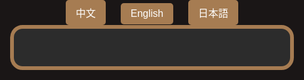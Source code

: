 <html lang="zh-Hant">
<head>
  <meta charset="UTF-8" />
  <meta name="viewport" content="width=device-width, initial-scale=1.0"/>
  <title>QA 自動回覆</title>
  <style>
    html, body {
      margin: 0;
      padding: 0;
      width: 100%;
      height: 100%;
      background-color: #1a1616;
      display: flex;
      flex-direction: column;
      justify-content: flex-start;
      align-items: center;
      font-family: 'Segoe UI', Tahoma, Geneva, Verdana, sans-serif;
    }

    .lang-switcher {
      margin: 20px;
    }

    .lang-switcher button {
      margin: 0 10px;
      padding: 8px 16px;
      font-size: 1rem;
      border: none;
      border-radius: 5px;
      cursor: pointer;
      background-color: #a67c52;
      color: white;
      transition: background 0.3s;
    }

    .lang-switcher button:hover {
      background-color: #8b653f;
    }

    .qa-container {
      background-color: #2c2c2c;
      border: 6px solid #a67c52;
      border-radius: 20px;
      padding: 30px 25px;
      width: 90%;
      max-width: 1000px;
      box-sizing: border-box;
      overflow-y: auto;
      max-height: 90vh;
    }

    .qa-item {
      margin-bottom: 20px;
    }

    .question {
      cursor: pointer;
      font-size: 1.5rem;
      color: #FFC107;
      margin-bottom: 8px;
      display: flex;
      justify-content: space-between;
      align-items: center;
      background-color: #444;
      padding: 12px 16px;
      border-radius: 10px;
      transition: background 0.3s;
    }

    .question:hover {
      background-color: #555;
    }

    .arrow {
      font-size: 1.2rem;
      color: #FFC107;
    }

    .answer {
      max-height: 0;
      overflow: hidden;
      transition: max-height 0.4s ease, padding 0.3s ease;
      font-size: 1.1rem;
      color: #ffffff;
      padding-left: 20px;
      line-height: 1.6;
      background-color: #3a3a3a;
      border-radius: 8px;
      padding: 0 16px;
    }

    .answer.open {
      max-height: 800px;
      padding: 15px 16px;
    }

    a {
      color: #00d4ff;
      text-decoration: underline;
    }

    @media (max-width: 600px) {
      .qa-container {
        padding: 20px 15px;
      }

      .question {
        font-size: 1.2rem;
      }

      .answer {
        font-size: 1rem;
      }
    }
  </style>
</head>
<body>
  <div class="lang-switcher">
    <button onclick="switchLang('zh')">中文</button>
    <button onclick="switchLang('en')">English</button>
    <button onclick="switchLang('ja')">日本語</button>
  </div>

  <div class="qa-container" id="qa">
    <!-- QA 將由 JS 注入 -->
  </div>

  <script>
    const qaData = {
      zh: [
        {
          q: "飯店周邊是否有夜市？",
          a: `▪ 每日：城隍廟夜市：<a href="https://www.google.com/maps?q=新竹市城隍廟夜市" target="_blank" style="color: #00bcd4;">點我查看地圖</a><br>
           ▪ 週二、週四：新竹後站夜市：<a href="https://www.google.com/maps?q=新竹後站夜市" target="_blank" style="color: #00bcd4;">點我查看地圖</a><br> 
          ▪ 週三、週五：樹林頭夜市：<a href="https://www.google.com/maps?q=樹林頭夜市" target="_blank" style="color: #00bcd4;">點我查看地圖</a>`
            
        },
        {
          q: "推薦2？",
          a: `城隍廟：<a href="https://www.google.com/maps?q=新竹城隍廟" target="_blank" style="color: #00bcd4;">點我查看地圖</a>`
        },
         {
          q: "推薦3？",
          a: `城隍廟：<a href="https://www.google.com/maps?q=新竹城隍廟" target="_blank" style="color: #00bcd4;">點我查看地圖</a>`
        },
         {
          q: "推薦4？",
          a: `城隍廟：<a href="https://www.google.com/maps?q=新竹城隍廟" target="_blank" style="color: #00bcd4;">點我查看地圖</a>`
        },
         {
          q: "推薦5？",
          a: `城隍廟：<a href="https://www.google.com/maps?q=新竹城隍廟" target="_blank" style="color: #00bcd4;">點我查看地圖</a>`
        },
         {
          q: "推薦6？",
          a: `城隍廟：<a href="https://www.google.com/maps?q=新竹城隍廟" target="_blank" style="color: #00bcd4;">點我查看地圖</a>`
        },
         {
          q: "推薦7？",
          a: `城隍廟：<a href="https://www.google.com/maps?q=新竹城隍廟" target="_blank" style="color: #00bcd4;">點我查看地圖</a>`
        },
         {
          q: "推薦8？",
          a: `城隍廟：<a href="https://www.google.com/maps?q=新竹城隍廟" target="_blank" style="color: #00bcd4;">點我查看地圖</a>`
        },
      ],
      en: [
        {
          q: "Are there any night markets near the hotel?",
          a: `▪ Daily – Chenghuang Temple Night Market – <a href="https://www.google.com/maps?q=新竹市城隍廟夜市" target="_blank" style="color: #00bcd4;">View on Google Maps</a><br>
           ▪ Tue & Thu – Hsinchu Back Station Night Market: <a href="https://www.google.com/maps?q=新竹後站夜市" target="_blank" style="color: #00bcd4;">View on Google Maps</a><br>
          ▪ Wed & Fri – Shulintou Night Market: <a href="https://www.google.com/maps?q=樹林頭夜市" target="_blank" style="color: #00bcd4;">View on Google Maps</a>`
          
        },
        {
          q: "Recommended Spot 2?",
          a: `Chenghuang Temple: <a href="https://www.google.com/maps?q=新竹城隍廟" target="_blank" style="color: #00bcd4;">View on Google Maps</a>`
        },
         {
          q: "Recommended Spot 3?",
          a: `Chenghuang Temple: <a href="https://www.google.com/maps?q=新竹城隍廟" target="_blank" style="color: #00bcd4;">View on Google Maps</a>`
        },
         {
          q: "Recommended Spot 4?",
          a: `Chenghuang Temple: <a href="https://www.google.com/maps?q=新竹城隍廟" target="_blank" style="color: #00bcd4;">View on Google Maps</a>`
        },
         {
          q: "Recommended Spot 5?",
          a: `Chenghuang Temple: <a href="https://www.google.com/maps?q=新竹城隍廟" target="_blank" style="color: #00bcd4;">View on Google Maps</a>`
        },
         {
          q: "Recommended Spot 6?",
          a: `Chenghuang Temple: <a href="https://www.google.com/maps?q=新竹城隍廟" target="_blank" style="color: #00bcd4;">View on Google Maps</a>`
        },
         {
          q: "Recommended Spot 7?",
          a: `Chenghuang Temple: <a href="https://www.google.com/maps?q=新竹城隍廟" target="_blank" style="color: #00bcd4;">View on Google Maps</a>`
        },
         {
          q: "Recommended Spot 8?",
          a: `Chenghuang Temple: <a href="https://www.google.com/maps?q=新竹城隍廟" target="_blank" style="color: #00bcd4;">View on Google Maps</a>`
        },
      ],
      ja: [
        {
          q: "ホテルの周辺に夜市はありますか？",
          a: `▪ 毎日・城隍廟夜市（チョンホアンミャオ夜市）– <a href="https://www.google.com/maps?q=新竹市城隍廟夜市" target="_blank" style="color: #00bcd4;">Googleマップで見る</a><br>
          ▪ 火・木：新竹後駅夜市 – <a href="https://www.google.com/maps?q=新竹後站夜市" target="_blank" style="color: #00bcd4;">Googleマップで見る</a><br>
          ▪ 水・金：樹林頭夜市 – <a href="https://www.google.com/maps?q=樹林頭夜市" target="_blank" style="color: #00bcd4;">Googleマップで見る</a>`
              
        },
        {
          q: "おすすめスポット2は？",
          a: `城隍廟：<a href="https://www.google.com/maps?q=新竹城隍廟" target="_blank" style="color: #00bcd4;">Googleマップで見る</a>`
        },
         {
          q: "おすすめスポット3は？",
          a: `城隍廟：<a href="https://www.google.com/maps?q=新竹城隍廟" target="_blank" style="color: #00bcd4;">Googleマップで見る</a>`
        },
         {
          q: "おすすめスポット4は？",
          a: `城隍廟：<a href="https://www.google.com/maps?q=新竹城隍廟" target="_blank" style="color: #00bcd4;">Googleマップで見る</a>`
        },
         {
          q: "おすすめスポット5は？",
          a: `城隍廟：<a href="https://www.google.com/maps?q=新竹城隍廟" target="_blank" style="color: #00bcd4;">Googleマップで見る</a>`
        },
         {
          q: "おすすめスポット6は？",
          a: `城隍廟：<a href="https://www.google.com/maps?q=新竹城隍廟" target="_blank" style="color: #00bcd4;">Googleマップで見る</a>`
        },
         {
          q: "おすすめスポット7は？",
          a: `城隍廟：<a href="https://www.google.com/maps?q=新竹城隍廟" target="_blank" style="color: #00bcd4;">Googleマップで見る</a>`
        },
         {
          q: "おすすめスポット8は？",
          a: `城隍廟：<a href="https://www.google.com/maps?q=新竹城隍廟" target="_blank" style="color: #00bcd4;">Googleマップで見る</a>`
        },
      ]
    };

    const container = document.getElementById('qa');

    function renderQA(lang) {
      container.innerHTML = '';
      qaData[lang].forEach((item, index) => {
        const qaItem = document.createElement('div');
        qaItem.className = 'qa-item';

        const question = document.createElement('div');
        question.className = 'question';
        question.innerHTML = `・${item.q} <span class="arrow">▼</span>`;
        question.onclick = () => toggleAnswer(index);

        const answer = document.createElement('div');
        answer.className = 'answer';
        answer.innerHTML = item.a;

        qaItem.appendChild(question);
        qaItem.appendChild(answer);
        container.appendChild(qaItem);
      });

      toggleAnswer(0); // 預設展開第一個
    }

    function toggleAnswer(index) {
      const answers = document.querySelectorAll('.answer');
      const arrows = document.querySelectorAll('.arrow');
      const answer = answers[index];
      const arrow = arrows[index];
      const isOpen = answer.classList.contains('open');

      answer.classList.toggle('open');
      arrow.textContent = isOpen ? '▼' : '▲';
    }

    function switchLang(lang) {
      renderQA(lang);
    }

    // 預設語言為中文
    window.onload = () => renderQA('zh');
  </script>
</body>
</html>
